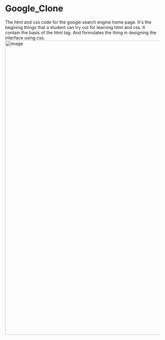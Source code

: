 # Google_Clone
The html and css code for the google search engine home page.
It's the begining things that a student can try out for learning html and css.
It contain the basis of the html tag.
And formulates the thing in designing the interface using css.
<img width="960" alt="image" src="https://user-images.githubusercontent.com/110473988/182391760-20e86121-8587-4d2c-9f1c-d9291fa7c4a8.png">


